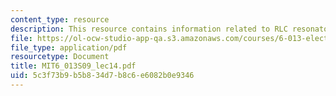 ```yaml
---
content_type: resource
description: This resource contains information related to RLC resonators.
file: https://ol-ocw-studio-app-qa.s3.amazonaws.com/courses/6-013-electromagnetics-and-applications-spring-2009/5c3f73b9b5b834d7b8c6e6082b0e9346_MIT6_013S09_lec14.pdf
file_type: application/pdf
resourcetype: Document
title: MIT6_013S09_lec14.pdf
uid: 5c3f73b9-b5b8-34d7-b8c6-e6082b0e9346
---
```

